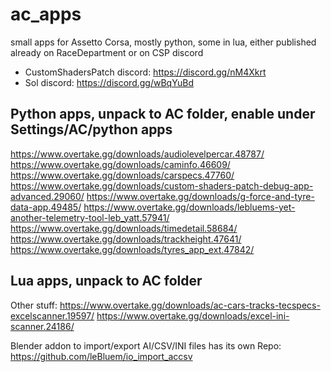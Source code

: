 # ac_apps
small apps for Assetto Corsa, mostly python, some in lua, either published already on RaceDepartment or on CSP discord
 - CustomShadersPatch discord: https://discord.gg/nM4Xkrt
 - Sol discord: https://discord.gg/wBqYuBd 

## Python apps, unpack to AC folder, enable under Settings/AC/python apps
https://www.overtake.gg/downloads/audiolevelpercar.48787/
https://www.overtake.gg/downloads/caminfo.46609/
https://www.overtake.gg/downloads/carspecs.47760/
https://www.overtake.gg/downloads/custom-shaders-patch-debug-app-advanced.29060/
https://www.overtake.gg/downloads/g-force-and-tyre-data-app.49485/
https://www.overtake.gg/downloads/lebluems-yet-another-telemetry-tool-leb_yatt.57941/
https://www.overtake.gg/downloads/timedetail.58684/
https://www.overtake.gg/downloads/trackheight.47641/
https://www.overtake.gg/downloads/tyres_app_ext.47842/

## Lua apps, unpack to AC folder


Other stuff:
https://www.overtake.gg/downloads/ac-cars-tracks-tecspecs-excelscanner.19597/
https://www.overtake.gg/downloads/excel-ini-scanner.24186/

Blender addon to import/export AI/CSV/INI files has its own Repo:
https://github.com/leBluem/io_import_accsv

